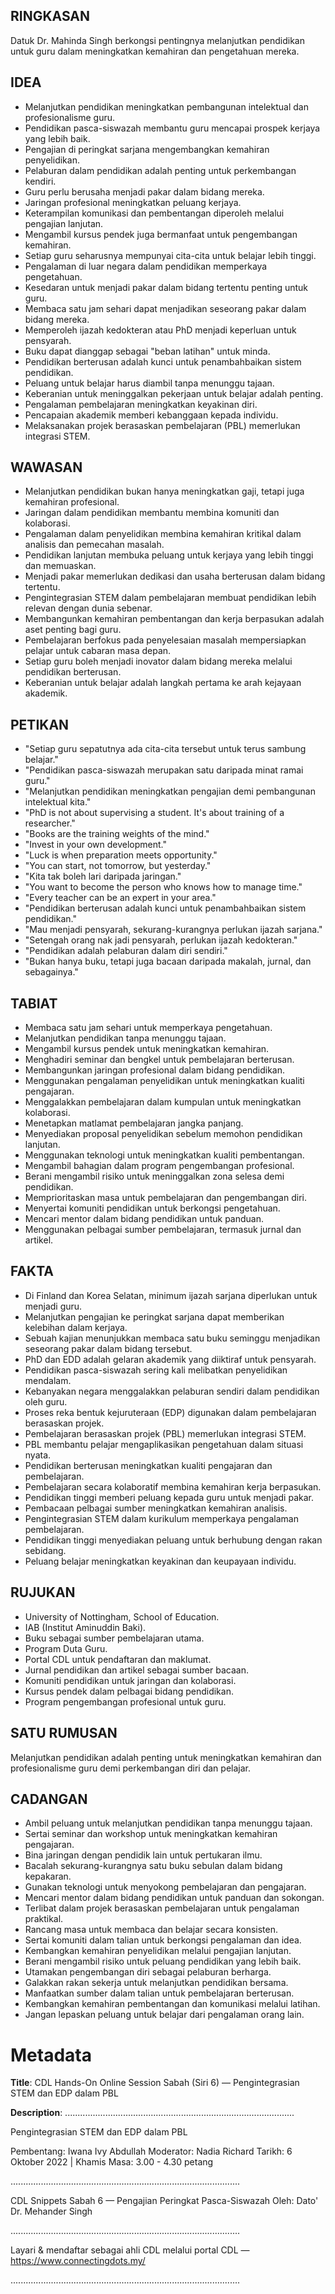 ## RINGKASAN
Datuk Dr. Mahinda Singh berkongsi pentingnya melanjutkan pendidikan untuk guru dalam meningkatkan kemahiran dan pengetahuan mereka.

## IDEA
- Melanjutkan pendidikan meningkatkan pembangunan intelektual dan profesionalisme guru.
- Pendidikan pasca-siswazah membantu guru mencapai prospek kerjaya yang lebih baik.
- Pengajian di peringkat sarjana mengembangkan kemahiran penyelidikan.
- Pelaburan dalam pendidikan adalah penting untuk perkembangan kendiri.
- Guru perlu berusaha menjadi pakar dalam bidang mereka.
- Jaringan profesional meningkatkan peluang kerjaya.
- Keterampilan komunikasi dan pembentangan diperoleh melalui pengajian lanjutan.
- Mengambil kursus pendek juga bermanfaat untuk pengembangan kemahiran.
- Setiap guru seharusnya mempunyai cita-cita untuk belajar lebih tinggi.
- Pengalaman di luar negara dalam pendidikan memperkaya pengetahuan.
- Kesedaran untuk menjadi pakar dalam bidang tertentu penting untuk guru.
- Membaca satu jam sehari dapat menjadikan seseorang pakar dalam bidang mereka.
- Memperoleh ijazah kedokteran atau PhD menjadi keperluan untuk pensyarah.
- Buku dapat dianggap sebagai "beban latihan" untuk minda.
- Pendidikan berterusan adalah kunci untuk penambahbaikan sistem pendidikan.
- Peluang untuk belajar harus diambil tanpa menunggu tajaan.
- Keberanian untuk meninggalkan pekerjaan untuk belajar adalah penting.
- Pengalaman pembelajaran meningkatkan keyakinan diri.
- Pencapaian akademik memberi kebanggaan kepada individu.
- Melaksanakan projek berasaskan pembelajaran (PBL) memerlukan integrasi STEM.

## WAWASAN
- Melanjutkan pendidikan bukan hanya meningkatkan gaji, tetapi juga kemahiran profesional.
- Jaringan dalam pendidikan membantu membina komuniti dan kolaborasi.
- Pengalaman dalam penyelidikan membina kemahiran kritikal dalam analisis dan pemecahan masalah.
- Pendidikan lanjutan membuka peluang untuk kerjaya yang lebih tinggi dan memuaskan.
- Menjadi pakar memerlukan dedikasi dan usaha berterusan dalam bidang tertentu.
- Pengintegrasian STEM dalam pembelajaran membuat pendidikan lebih relevan dengan dunia sebenar.
- Membangunkan kemahiran pembentangan dan kerja berpasukan adalah aset penting bagi guru.
- Pembelajaran berfokus pada penyelesaian masalah mempersiapkan pelajar untuk cabaran masa depan.
- Setiap guru boleh menjadi inovator dalam bidang mereka melalui pendidikan berterusan.
- Keberanian untuk belajar adalah langkah pertama ke arah kejayaan akademik.

## PETIKAN
- "Setiap guru sepatutnya ada cita-cita tersebut untuk terus sambung belajar."
- "Pendidikan pasca-siswazah merupakan satu daripada minat ramai guru."
- "Melanjutkan pendidikan meningkatkan pengajian demi pembangunan intelektual kita."
- "PhD is not about supervising a student. It's about training of a researcher."
- "Books are the training weights of the mind."
- "Invest in your own development."
- "Luck is when preparation meets opportunity."
- "You can start, not tomorrow, but yesterday."
- "Kita tak boleh lari daripada jaringan."
- "You want to become the person who knows how to manage time."
- "Every teacher can be an expert in your area."
- "Pendidikan berterusan adalah kunci untuk penambahbaikan sistem pendidikan."
- "Mau menjadi pensyarah, sekurang-kurangnya perlukan ijazah sarjana."
- "Setengah orang nak jadi pensyarah, perlukan ijazah kedokteran."
- "Pendidikan adalah pelaburan dalam diri sendiri."
- "Bukan hanya buku, tetapi juga bacaan daripada makalah, jurnal, dan sebagainya."

## TABIAT
- Membaca satu jam sehari untuk memperkaya pengetahuan.
- Melanjutkan pendidikan tanpa menunggu tajaan.
- Mengambil kursus pendek untuk meningkatkan kemahiran.
- Menghadiri seminar dan bengkel untuk pembelajaran berterusan.
- Membangunkan jaringan profesional dalam bidang pendidikan.
- Menggunakan pengalaman penyelidikan untuk meningkatkan kualiti pengajaran.
- Menggalakkan pembelajaran dalam kumpulan untuk meningkatkan kolaborasi.
- Menetapkan matlamat pembelajaran jangka panjang.
- Menyediakan proposal penyelidikan sebelum memohon pendidikan lanjutan.
- Menggunakan teknologi untuk meningkatkan kualiti pembentangan.
- Mengambil bahagian dalam program pengembangan profesional.
- Berani mengambil risiko untuk meninggalkan zona selesa demi pendidikan.
- Memprioritaskan masa untuk pembelajaran dan pengembangan diri.
- Menyertai komuniti pendidikan untuk berkongsi pengetahuan.
- Mencari mentor dalam bidang pendidikan untuk panduan.
- Menggunakan pelbagai sumber pembelajaran, termasuk jurnal dan artikel.

## FAKTA
- Di Finland dan Korea Selatan, minimum ijazah sarjana diperlukan untuk menjadi guru.
- Melanjutkan pengajian ke peringkat sarjana dapat memberikan kelebihan dalam kerjaya.
- Sebuah kajian menunjukkan membaca satu buku seminggu menjadikan seseorang pakar dalam bidang tersebut.
- PhD dan EDD adalah gelaran akademik yang diiktiraf untuk pensyarah.
- Pendidikan pasca-siswazah sering kali melibatkan penyelidikan mendalam.
- Kebanyakan negara menggalakkan pelaburan sendiri dalam pendidikan oleh guru.
- Proses reka bentuk kejuruteraan (EDP) digunakan dalam pembelajaran berasaskan projek.
- Pembelajaran berasaskan projek (PBL) memerlukan integrasi STEM.
- PBL membantu pelajar mengaplikasikan pengetahuan dalam situasi nyata.
- Pendidikan berterusan meningkatkan kualiti pengajaran dan pembelajaran.
- Pembelajaran secara kolaboratif membina kemahiran kerja berpasukan.
- Pendidikan tinggi memberi peluang kepada guru untuk menjadi pakar.
- Pembacaan pelbagai sumber meningkatkan kemahiran analisis.
- Pengintegrasian STEM dalam kurikulum memperkaya pengalaman pembelajaran.
- Pendidikan tinggi menyediakan peluang untuk berhubung dengan rakan sebidang.
- Peluang belajar meningkatkan keyakinan dan keupayaan individu.

## RUJUKAN
- University of Nottingham, School of Education.
- IAB (Institut Aminuddin Baki).
- Buku sebagai sumber pembelajaran utama.
- Program Duta Guru.
- Portal CDL untuk pendaftaran dan maklumat.
- Jurnal pendidikan dan artikel sebagai sumber bacaan.
- Komuniti pendidikan untuk jaringan dan kolaborasi.
- Kursus pendek dalam pelbagai bidang pendidikan.
- Program pengembangan profesional untuk guru.

## SATU RUMUSAN
Melanjutkan pendidikan adalah penting untuk meningkatkan kemahiran dan profesionalisme guru demi perkembangan diri dan pelajar.

## CADANGAN
- Ambil peluang untuk melanjutkan pendidikan tanpa menunggu tajaan.
- Sertai seminar dan workshop untuk meningkatkan kemahiran pengajaran.
- Bina jaringan dengan pendidik lain untuk pertukaran ilmu.
- Bacalah sekurang-kurangnya satu buku sebulan dalam bidang kepakaran.
- Gunakan teknologi untuk menyokong pembelajaran dan pengajaran.
- Mencari mentor dalam bidang pendidikan untuk panduan dan sokongan.
- Terlibat dalam projek berasaskan pembelajaran untuk pengalaman praktikal.
- Rancang masa untuk membaca dan belajar secara konsisten.
- Sertai komuniti dalam talian untuk berkongsi pengalaman dan idea.
- Kembangkan kemahiran penyelidikan melalui pengajian lanjutan.
- Berani mengambil risiko untuk peluang pendidikan yang lebih baik.
- Utamakan pengembangan diri sebagai pelaburan berharga.
- Galakkan rakan sekerja untuk melanjutkan pendidikan bersama.
- Manfaatkan sumber dalam talian untuk pembelajaran berterusan.
- Kembangkan kemahiran pembentangan dan komunikasi melalui latihan.
- Jangan lepaskan peluang untuk belajar dari pengalaman orang lain.

# Metadata
**Title**: CDL Hands-On Online Session Sabah (Siri 6) — Pengintegrasian STEM dan EDP dalam PBL

**Description**: ...........................................................................................

Pengintegrasian STEM dan EDP dalam PBL

Pembentang: Iwana Ivy Abdullah
Moderator: Nadia Richard
Tarikh: 6 Oktober 2022   |   Khamis
Masa: 3.00 - 4.30 petang

...........................................................................................

CDL Snippets Sabah 6 — Pengajian Peringkat Pasca-Siswazah
Oleh: Dato' Dr. Mehander Singh

...........................................................................................

Layari & mendaftar sebagai ahli CDL melalui portal CDL — https://www.connectingdots.my/

...........................................................................................